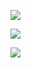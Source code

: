 ![](Pasted%20image%2020250703102218.png)

![](Pasted%20image%2020250703102244.png)

![](Pasted%20image%2020250704093246.png)











